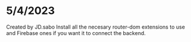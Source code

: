 # 5/4/2023
Created by JD.sabo
Install all the necesary router-dom extensions to use and Firebase ones if you want it to connect the backend.
